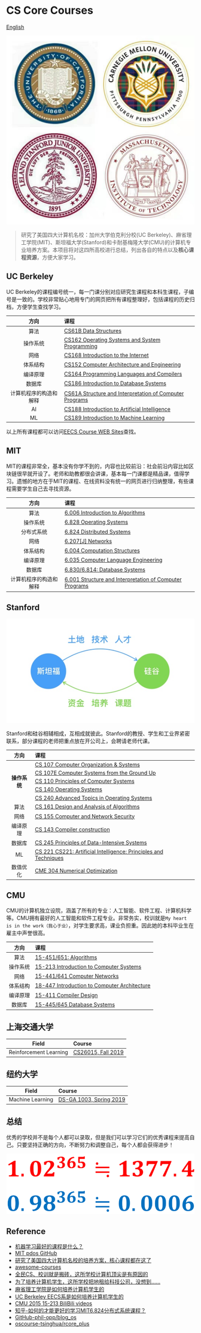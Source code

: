 # CS Core Courses
[English](README_en.md)

<div align="center">
    <img src="https://raw.githubusercontent.com/adolphlwq/osshub/master/oss/blog/2019/08/four_college.jpg" width="600px">
</div>

>研究了美国四大计算机名校：加州大学伯克利分校(UC Berkeley)、麻省理工学院(MIT)、斯坦福大学(Stanford)和卡耐基梅隆大学(CMU)的计算机专业培养方案。本项目将对这四所高校进行总结，列出各自的特点以及**核心课程资源**，方便大家学习。

## UC Berkeley
UC Berkeley的课程编号统一，每一门课分别对应研究生课程和本科生课程，子编号是一致的。学校非常贴心地用专门的网页把所有课程整理好，包括课程的历史归档，方便学生查找学习。

| 方向 | 课程 |
| :------: | :------ |
| 算法 | [CS61B Data Structures ](http://www-inst.eecs.berkeley.edu/~cs61b) |
| 操作系统 | [CS162 Operating Systems and System Programming](https://cs162.eecs.berkeley.edu/) |
| 网络 | [CS168 Introduction to the Internet](http://www-inst.eecs.berkeley.edu/~cs168) |
| 体系结构 | [CS152 Computer Architecture and Engineering](http://www-inst.eecs.berkeley.edu/~cs152) |
| 编译原理 | [CS164 Programming Languages and Compilers](http://www-inst.eecs.berkeley.edu/~cs164) |
| 数据库 | [CS186 Introduction to Database Systems](http://www-inst.eecs.berkeley.edu/~cs186) |
| 计算机程序的构造和解释 | [CS61A Structure and Interpretation of Computer Programs](https://cs61a.org/) |
| AI | [CS188 Introduction to Artificial Intelligence](http://www-inst.eecs.berkeley.edu/~cs188) |
| ML | [CS189 Introduction to Machine Learning](http://www-inst.eecs.berkeley.edu/~cs189) |

以上所有课程都可以访问[EECS Course WEB Sites](http://www-inst.eecs.berkeley.edu/classes-eecs.html)查找。

## MIT
MIT的课程非常全，基本没有你学不到的，内容也比较前沿：社会前沿内容比如区块链很早就开设了。老师和助教都很会讲课，基本每一门课都是精品课，值得学习。遗憾的地方在于MIT的课程、在线资料没有统一的网页进行归纳整理，有些课程需要学生自己去寻找资源。

| 方向 | 课程 |
| :------: | :------ |
| 算法 | [6.006 Introduction to Algorithms](https://courses.csail.mit.edu/6.006/) |
| 操作系统 | [6.828 Operating Systems](https://pdos.csail.mit.edu/6.828/2019/) |
| 分布式系统 | [6.824 Distributed Systems](https://pdos.csail.mit.edu/6.824/) |
| 网络 | [6.207[J] Networks]() |
| 体系结构 | [6.004 Computation Structures](https://computationstructures.org/) |
| 编译原理 | [6.035 Computer Language Engineering](http://web.mit.edu/6.035/) |
| 数据库 | [6.830/6.814: Database Systems](http://db.csail.mit.edu/6.830/) |
| 计算机程序的构造和解释 | [6.001 Structure and Interpretation of Computer Programs](https://ocw.mit.edu/courses/electrical-engineering-and-computer-science/6-001-structure-and-interpretation-of-computer-programs-spring-2005/) |

## Stanford
![](https://raw.githubusercontent.com/adolphlwq/osshub/master/oss/blog/2019/08/stanford_01.jpeg)

Stanford和硅谷相辅相成，互相成就彼此。Stanford的教授、学生和工业界紧密联系，部分课程的老师把重点放在开公司上，会聘请老师代课。

<table>
    <thead>
        <tr>
            <th align="center">方向</th>
            <th align="left">课程</th>
        </tr>
    </thead>
    <tbody>
        <tr>
            <th rowspan="5" align="center">操作系统</th>
            <td align="left">
                <a href="http://cs107.stanford.edu" rel="nofollow">CS 107 Computer Organization & Systems</a>
            </td>
        </tr>
        <tr>
            <td align="left">
                <a href="https://cs107e.github.io/" rel="nofollow">CS 107E Computer Systems from the Ground Up</a>
            </td>
        </tr>
        <tr>
            <td align="left">
                <a href="http://cs110.stanford.edu" rel="nofollow">CS 110 Principles of Computer Systems</a>
            </td>
        </tr>
        <tr>
            <td align="left">
                <a href="http://cs140.stanford.edu" rel="nofollow">CS 140 Operating Systems</a>
            </td>
        </tr>
        <tr>
            <td align="left">
                <a href="http://cs240.stanford.edu" rel="nofollow">CS 240 Advanced Topics in Operating Systems</a>
            </td>
        </tr>
        <tr>
            <td align="center">算法</td>
            <td align="left">
                <a href="http://web.stanford.edu/class/cs161/" rel="nofollow">CS 161 Design and Analysis of Algorithms</a>
            </td>
        </tr>
        <tr>
            <td align="center">网络</td>
            <td align="left">
                <a href="https://cs155.stanford.edu" rel="nofollow">CS 155 Computer and Network Security</a>
            </td>
        </tr>
        <tr>
            <td align="center">编译原理</td>
            <td align="left">
                <a href="https://web.stanford.edu/class/cs143/" rel="nofollow">CS 143 Compiler construction</a>
            </td>
        </tr>
        <tr>
            <td align="center">数据库</td>
            <td align="left">
                <a href="http://web.stanford.edu/class/cs245/" rel="nofollow">CS 245 Principles of Data-Intensive Systems</a>
            </td>
        </tr>
        <tr>
            <td align="center">ML</td>
            <td align="left">
                <a href="http://web.stanford.edu/class/cs221/" rel="nofollow">CS 221 CS221: Artificial Intelligence: Principles and Techniques</a>
            </td>
        </tr>
        <tr>
            <td align="center">数值优化</td>
            <td align="left">
                <a href="https://web.stanford.edu/class/cme304/" rel="nofollow">CME 304 Numerical Optimization</a>
            </td>
        </tr>
    </tbody>
</table>

## CMU
CMU的计算机独立设院，涵盖了所有的专业：人工智能、软件工程、计算机科学等。CMU拥有最好的人工智能和软件工程专业。非常务实，校训就是`My heart is in the work（我心于业）`，对学生要求高，课业负担重。因此她的本科毕业生在雇主中声誉很高。

| 方向 | 课程 |
| :------: | :------ |
| 算法 | [15-451/651: Algorithms](http://www.cs.cmu.edu/afs/cs/academic/class/15451-s18/www/) |
| 操作系统 | [15-213 Introduction to Computer Systems](http://www.cs.cmu.edu/~213/) |
| 网络 | [15-441/641 Computer Networks](https://computer-networks.github.io/sp19/) |
| 体系结构 | [18-447 Introduction to Computer Architecture]() |
| 编译原理 | [15-411 Compiler Design](https://www.cs.cmu.edu/~fp/courses/15411-f13/) |
| 数据库 | [15-445/645 Database Systems](https://15445.courses.cs.cmu.edu) |

## 上海交通大学
| Field | Course |
| :------: | :------ |
| Reinforcement Learning | [CS26015, Fall 2019](http://www.cs.sjtu.edu.cn/~zou-jn/teaching.html) |


## 纽约大学
| Field | Course |
| :------: | :------ |
| Machine Learning | [DS-GA 1003, Spring 2019](https://davidrosenberg.github.io/ml2019/#home) |

## 总结
优秀的学校并不是每个人都可以录取，但是我们可以学习它们的优秀课程来提高自己。只要坚持正确的方向，不断努力和调整自己，每个人都会获得进步！

![](https://raw.githubusercontent.com/adolphlwq/osshub/master/oss/blog/2019/08/101_365.png)

## Reference
- [机器学习最好的课程是什么？](https://www.zhihu.com/question/37031588)
- [MIT pdos GitHub](https://github.com/mit-pdos/)
- [研究了美国四大计算机名校的培养方案，核心课程都在这了](https://mp.weixin.qq.com/s/39Un5UkLULC39s3PX10AbA)
- [awesome-courses](https://github.com/prakhar1989/awesome-courses)
- [全民CS、校训就是搬砖，这所学校计算机顶尖是有原因的](https://mp.weixin.qq.com/s/Nm4doXPPDzJJS0RSU5YSkA)
- [为了培养计算机学生，这所学校把地租给科技公司，没想到......](https://mp.weixin.qq.com/s/deq-cT9139bJF7UGN4H8cA)
- [麻省理工学院是如何培养计算机学生的](https://mp.weixin.qq.com/s/eS-9OWZ1nWSPcrNd_GbuVA)
- [UC Berkeley EECS系是如何培养计算机学生的](https://mp.weixin.qq.com/s/P2tNxWQW8nIewvw_jHdhFQ)
- [CMU 2015 15-213 BiliBili videos](https://www.bilibili.com/video/av12977597)
- [知乎-如何的才能更好的学习MIT6.824分布式系统课程？
](https://www.zhihu.com/question/29597104)
- [GitHub-phil-opp/blog_os](https://github.com/phil-opp/blog_os)
- [oscourse-tsinghua/rcore_plus](https://github.com/oscourse-tsinghua/rcore_plus)